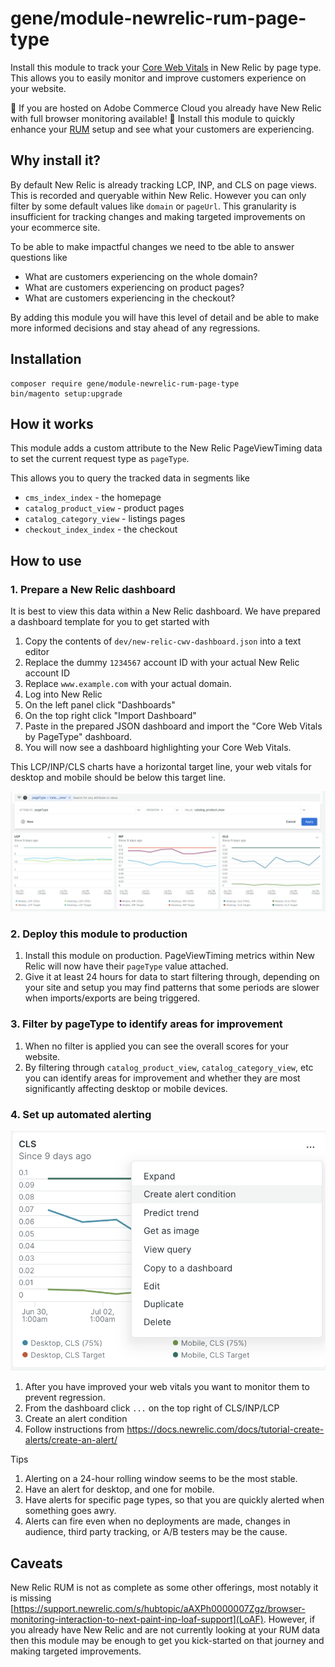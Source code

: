 # gene/module-newrelic-rum-page-type

Install this module to track your [Core Web Vitals](https://web.dev/articles/vitals) in New Relic by page type. This allows you to easily monitor and improve customers experience on your website.

🎉 If you are hosted on Adobe Commerce Cloud you already have New Relic with full browser monitoring available! 🎉 Install this module to quickly enhance your [RUM](https://newrelic.com/blog/best-practices/what-is-real-user-monitoring) setup and see what your customers are experiencing.

## Why install it?

By default New Relic is already tracking LCP, INP, and CLS on page views. This is recorded and queryable within New Relic.  However you can only filter by some default values like `domain` or `pageUrl`. This granularity is insufficient for tracking changes and making targeted improvements on your ecommerce site. 

To be able to make impactful changes we need to tbe able to answer questions like
- What are customers experiencing on the whole domain?
- What are customers experiencing on product pages?
- What are customers experiencing in the checkout?

By adding this module you will have this level of detail and be able to make more informed decisions and stay ahead of any regressions.

## Installation

```
composer require gene/module-newrelic-rum-page-type
bin/magento setup:upgrade
```

## How it works

This module adds a custom attribute to the New Relic PageViewTiming data to set the current request type as `pageType`. 

This allows you to query the tracked data in segments like 
- `cms_index_index` - the homepage
- `catalog_product_view` - product pages
- `catalog_category_view` - listings pages
- `checkout_index_index` - the checkout

## How to use

### 1. Prepare a New Relic dashboard

It is best to view this data within a New Relic dashboard. We have prepared a dashboard template for you to get started with

1. Copy the contents of `dev/new-relic-cwv-dashboard.json` into a text editor
1. Replace the dummy `1234567` account ID with your actual New Relic account ID
2. Replace `www.example.com` with your actual domain. 
1. Log into New Relic
1. On the left panel click "Dashboards"
3. On the top right click "Import Dashboard"
4. Paste in the prepared JSON dashboard and import the "Core Web Vitals by PageType" dashboard.
5. You will now see a dashboard highlighting your Core Web Vitals.

This LCP/INP/CLS charts have a horizontal target line, your web vitals for desktop and mobile should be below this target line.

![New Relic Dashboard showing core web vitals with pageType filter](dev/filter-by-pagetype.png "New Relic Dashboard showing core web vitals with pageType filter")

### 2. Deploy this module to production

1. Install this module on production. PageViewTiming metrics within New Relic will now have their `pageType` value attached. 
2. Give it at least 24 hours for data to start filtering through, depending on your site and setup you may find patterns that some periods are slower when imports/exports are being triggered. 

### 3. Filter by pageType to identify areas for improvement

1. When no filter is applied you can see the overall scores for your website. 
2. By filtering through `catalog_product_view`, `catalog_category_view`, etc you can identify areas for improvement and whether they are most significantly affecting desktop or mobile devices.

### 4. Set up automated alerting 

![Set alert condition](dev/alert-condition.png "Set alert condition")

1. After you have improved your web vitals you want to monitor them to prevent regression.
1. From the dashboard click `...` on the top right of CLS/INP/LCP
2. Create an alert condition
3. Follow instructions from https://docs.newrelic.com/docs/tutorial-create-alerts/create-an-alert/

Tips
1. Alerting on a 24-hour rolling window seems to be the most stable.
2. Have an alert for desktop, and one for mobile.
3. Have alerts for specific page types, so that you are quickly alerted when something goes awry.
4. Alerts can fire even when no deployments are made, changes in audience, third party tracking, or A/B testers may be the cause. 

## Caveats

New Relic RUM is not as complete as some other offerings, most notably it is missing [https://support.newrelic.com/s/hubtopic/aAXPh0000007Zgz/browser-monitoring-interaction-to-next-paint-inp-loaf-support](LoAF). However, if you already have New Relic and are not currently looking at your RUM data then this module may be enough to get you kick-started on that journey and making targeted improvements.   
